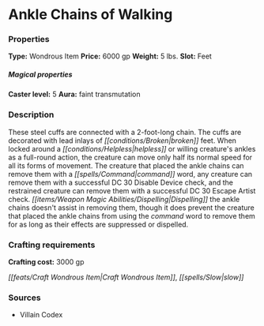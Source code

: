 ﻿---
Title: "Ankle Chains of Walking"
Type: "Wondrous Item"
Price: "6000 gp"
Weight: "5 lbs."
Slot: "Feet"
Caster level: "5"
Aura: "faint transmutation"
Description: |
  "These steel cuffs are connected with a 2-foot-long chain. The cuffs are decorated with lead inlays of broken feet. When locked around a helpless or willing creature's ankles as a full-round action, the creature can move only half its normal speed for all its forms of movement. The creature that placed the ankle chains can remove them with a command word, any creature can remove them with a successful DC 30 Disable Device check, and the restrained creature can remove them with a successful DC 30 Escape Artist check. Dispelling the ankle chains doesn't assist in removing them, though it does prevent the creature that placed the ankle chains from using the command word to remove them for as long as their effects are suppressed or dispelled."
Crafting cost: "3000 gp"
Sources: "['Villain Codex']"
---

# Ankle Chains of Walking

### Properties

**Type:** Wondrous Item **Price:** 6000 gp **Weight:** 5 lbs. **Slot:** Feet

##### Magical properties

**Caster level:** 5 **Aura:** faint transmutation

### Description

These steel cuffs are connected with a 2-foot-long chain. The cuffs are decorated with lead inlays of _[[conditions/Broken|broken]]_ feet. When locked around a _[[conditions/Helpless|helpless]]_ or willing creature's ankles as a full-round action, the creature can move only half its normal speed for all its forms of movement. The creature that placed the ankle chains can remove them with a _[[spells/Command|command]]_ word, any creature can remove them with a successful DC 30 Disable Device check, and the restrained creature can remove them with a successful DC 30 Escape Artist check. _[[items/Weapon Magic Abilities/Dispelling|Dispelling]]_ the ankle chains doesn't assist in removing them, though it does prevent the creature that placed the ankle chains from using the _command_ word to remove them for as long as their effects are suppressed or dispelled.

### Crafting requirements

**Crafting cost:** 3000 gp

_[[feats/Craft Wondrous Item|Craft Wondrous Item]]_, _[[spells/Slow|slow]]_

### Sources

* Villain Codex